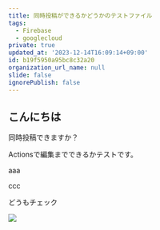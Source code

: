 ```yaml
---
title: 同時投稿ができるかどうかのテストファイル
tags:
  - Firebase
  - googlecloud
private: true
updated_at: '2023-12-14T16:09:14+09:00'
id: b19f5950a95bc8c32a20
organization_url_name: null
slide: false
ignorePublish: false
---
```


## こんにちは
同時投稿できますか？

Actionsで編集までできるかテストです。

aaa

ccc

どうもチェック

![](../images/97957d0e4ad8f1_2023-12-14-16-08-24.png)
